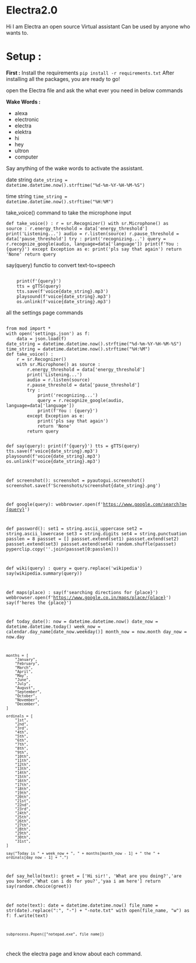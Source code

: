 # Electra2.0


Hi I am Electra an open source Virtual assistant Can be used by anyone who wants to.

<h1>Setup :</h1>
<b>First :</b>
    Install the requirements
    <code>pip install -r requirements.txt</code>
    After installing all the packages, you are ready to go!

open the Electra file and ask the what ever you need in below commands

<b>Wake Words :</b>
    <ul>
        <li>alexa</li>
        <li>electronic</li>
        <li>electra</li>
        <li>elektra</li>
        <li>hi</li>
        <li>hey</li>
        <li>ultron</li>
        <li>computer</li>
    </ul>

Say anything of the wake words to activate the assistant.


date string
<code>date_string = datetime.datetime.now().strftime("%d-%m-%Y-%H-%M-%S")</code>

time string
<code>time_string = datetime.datetime.now().strftime("%H:%M")</code>

take_voice() command to take the microphone input

<code>def take_voice() :
	r = sr.Recognizer()
	with sr.Microphone() as source :
		r.energy_threshold = data['energy_threshold']
		print('Listening...')
		audio = r.listen(source)
		r.pause_threshold = data['pause_threshold']
		try :
			print('recognizing...')
			query = r.recognize_google(audio, language=data['language'])
			print(f'You : {query}')
		except Exception as e:
			print('pls say that again')
			return 'None'
		return query</code>


say(query) functio to convert text-to=speech

<code>
    print(f'{query}')
    tts = gTTS(query)
    tts.save(f'voice{date_string}.mp3')
    playsound(f'voice{date_string}.mp3')
    os.unlink(f'voice{date_string}.mp3')</code>

all the settings page commands

<code>
from mod import *
with open('settings.json') as f:
    data = json.load(f)
date_string = datetime.datetime.now().strftime("%d-%m-%Y-%H-%M-%S")
time_string = datetime.datetime.now().strftime("%H:%M")
def take_voice() :
	r = sr.Recognizer()
	with sr.Microphone() as source :
		r.energy_threshold = data['energy_threshold']
		print('Listening...')
		audio = r.listen(source)
		r.pause_threshold = data['pause_threshold']
		try :
			print('recognizing...')
			query = r.recognize_google(audio, language=data['language'])
			print(f'You : {query}')
		except Exception as e:
			print('pls say that again')
			return 'None'
		return query

def say(query):
    print(f'{query}')
    tts = gTTS(query)
    tts.save(f'voice{date_string}.mp3')
    playsound(f'voice{date_string}.mp3')
    os.unlink(f'voice{date_string}.mp3')

def screenshot():
	screenshot = pyautogui.screenshot()
	screenshot.save(f'Screenshots/screenshot{date_string}.png')

def google(query):
    webbrowser.open(f'https://www.google.com/search?q={query}')



def password():
    set1 = string.ascii_uppercase
    set2 = string.ascii_lowercase
    set3 = string.digits
    set4 = string.punctuation
    passlen = 8
    passset = []
    passset.extend(set1)
    passset.extend(set2)
    passset.extend(set3)
    passset.extend(set4)
    random.shuffle(passset)
    pyperclip.copy(''.join(passset[0:passlen]))

def wiki(query) :
	query = query.replace('wikipedia')
	say(wikipedia.summary(query))

def maps(place) :
	say(f'searching directions for {place}')
	webbrowser.open(f'https://www.google.co.in/maps/place/{place}')
	say(f'heres the {place}')

def today_date():
	now = datetime.datetime.now()
	date_now = datetime.datetime.today()
	week_now = calendar.day_name[date_now.weekday()]
	month_now = now.month
	day_now = now.day

	months = [
        "January",
        "February",
        "March",
        "April",
        "May",
        "June",
        "July",
        "August",
        "September",
        "October",
        "November",
        "December",
	]

	ordinals = [
        "1st",
        "2nd",
        "3rd",
        "4th",
        "5th",
        "6th",
        "7th",
        "8th",
        "9th",
        "10th",
        "11th",
        "12th",
        "13th",
        "14th",
        "15th",
        "16th",
        "17th",
        "18th",
        "19th",
        "20th",
        "21st",
        "22nd",
        "23rd",
        "24th",
        "25th",
        "26th",
        "27th",
        "28th",
        "29th",
        "30th",
        "31st",
	]

	say("Today is " + week_now + ", " + months[month_now - 1] + " the " + ordinals[day_now - 1] + ".")

def say_hello(text):
    greet = ['Hi sir!', 'What are you doing?','are you bored','What can i do for you?','yaa i am here']
    return say(random.choice(greet))

def note(text):
    date = datetime.datetime.now()
    file_name = str(date).replace(":", "-") + "-note.txt"
    with open(file_name, "w") as f:
        f.write(text)

    subprocess.Popen(["notepad.exe", file_name])
</code>

check the electra page and know about each command.
